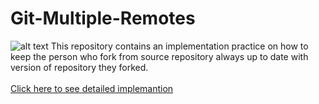 # Git-Multiple-Remotes
![alt text](https://github.com/dzarurizkyy/Git-Multiple-Remotes/blob/cover-repository/cover-img.png?raw=true)
This repository contains an implementation practice on how to keep the person who fork from source repository always up to date with version of repository they forked. 
<br /><br />
<a href='https://www.youtube.com/watch?v=XeOf2wdnFlc&list=PLFIM0718LjIVknj6sgsSceMqlq242-jNf&index=10'>
  Click here to see detailed implemantion
</a> 
